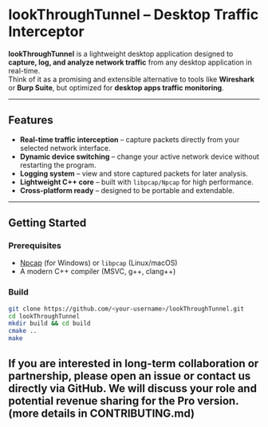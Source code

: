 # lookThroughTunnel – Desktop Traffic Interceptor

**lookThroughTunnel** is a lightweight desktop application designed to **capture, log, and analyze network traffic** from any desktop application in real-time.  
Think of it as a promising and extensible alternative to tools like **Wireshark** or **Burp Suite**, but optimized for **desktop apps traffic monitoring**.

---

## Features
- **Real-time traffic interception** – capture packets directly from your selected network interface.  
- **Dynamic device switching** – change your active network device without restarting the program.  
- **Logging system** – view and store captured packets for later analysis.  
- **Lightweight C++ core** – built with `libpcap/Npcap` for high performance.  
- **Cross-platform ready** – designed to be portable and extendable.  

---

## Getting Started

### Prerequisites
- [Npcap](https://nmap.org/npcap/) (for Windows) or `libpcap` (Linux/macOS)  
- A modern C++ compiler (MSVC, g++, clang++)  

### Build
```bash
git clone https://github.com/<your-username>/lookThroughTunnel.git
cd lookThroughTunnel
mkdir build && cd build
cmake ..
make
```
## If you are interested in long-term collaboration or partnership, please open an issue or contact us directly via GitHub. We will discuss your role and potential revenue sharing for the Pro version.(more details in CONTRIBUTING.md)
